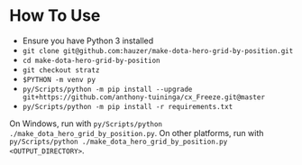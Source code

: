 # How To Use

* Ensure you have Python 3 installed
* `git clone git@github.com:hauzer/make-dota-hero-grid-by-position.git`
* `cd make-dota-hero-grid-by-position`
* `git checkout stratz`
* `$PYTHON -m venv py`
* `py/Scripts/python -m pip install --upgrade git+https://github.com/anthony-tuininga/cx_Freeze.git@master`
* `py/Scripts/python -m pip install -r requirements.txt`

On Windows, run with `py/Scripts/python ./make_dota_hero_grid_by_position.py`. On other platforms, run with `py/Scripts/python ./make_dota_hero_grid_by_position.py <OUTPUT_DIRECTORY>`.
